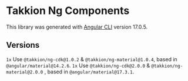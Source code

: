 # Takkion Ng Components

This library was generated with [Angular CLI](https://github.com/angular/angular-cli) version 17.0.5.

## Versions

`1x` Use `@takkion/ng-cdk@1.0.2` & `@takkion/ng-material@1.0.4`, based in `@angular/material@14.2.6`.
`1x` Use `@takkion/ng-cdk@2.0.0` & `@takkion/ng-material@2.0.0` , based in `@angular/material@17.3.1`.
